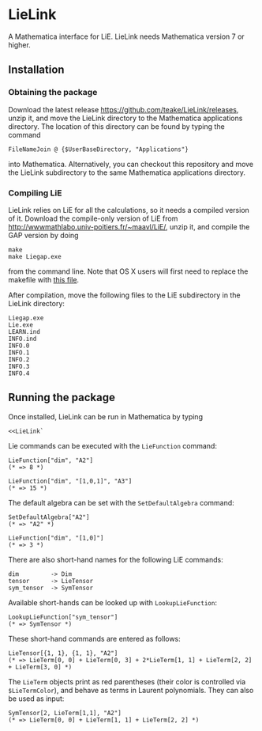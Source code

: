 LieLink
=======

A Mathematica interface for LiE. LieLink needs Mathematica version 7 or higher.

Installation
------------

### Obtaining the package ###

Download the latest release https://github.com/teake/LieLink/releases, unzip it, and move the LieLink
directory to the Mathematica applications directory. The location of this directory can be found by 
typing the command

    FileNameJoin @ {$UserBaseDirectory, "Applications"}

into Mathematica. Alternatively, you can checkout this repository and move the LieLink subdirectory to 
the same Mathematica applications directory.

### Compiling LiE ###

LieLink relies on LiE for all the calculations, so it needs a compiled version of it. 
Download the compile-only version of LiE from http://wwwmathlabo.univ-poitiers.fr/~maavl/LiE/, unzip it, 
and compile the GAP version by doing

    make
    make Liegap.exe
    
from the command line. Note that OS X users will first need to replace the makefile with 
[this file](http://wwwmathlabo.univ-poitiers.fr/~maavl/LiE/Macfile).

After compilation, move the following files to the LiE subdirectory in the LieLink directory:

    Liegap.exe
    Lie.exe
    LEARN.ind
    INFO.ind
    INFO.0
    INFO.1
    INFO.2
    INFO.3
    INFO.4
    
Running the package
-------------------

Once installed, LieLink can be run in Mathematica by typing

    <<LieLink`
    
Lie commands can be executed with the `LieFunction` command:

    LieFunction["dim", "A2"]
    (* => 8 *)

    LieFunction["dim", "[1,0,1]", "A3"]
    (* => 15 *)

The default algebra can be set with the `SetDefaultAlgebra` command:

    SetDefaultAlgebra["A2"]
    (* => "A2" *)
    
    LieFunction["dim", "[1,0]"]
    (* => 3 *)

There are also short-hand names for the following LiE commands:

    dim         -> Dim
    tensor      -> LieTensor
    sym_tensor  -> SymTensor

Available short-hands can be looked up with `LookupLieFunction`:

    LookupLieFunction["sym_tensor"]
    (* => SymTensor *)

These short-hand commands are entered as follows:

    LieTensor[{1, 1}, {1, 1}, "A2"]
    (* => LieTerm[0, 0] + LieTerm[0, 3] + 2*LieTerm[1, 1] + LieTerm[2, 2] + LieTerm[3, 0] *)

The `LieTerm` objects print as red parentheses (their color is controlled via `$LieTermColor`), and behave
as terms in Laurent polynomials. They can also be used as input:

    SymTensor[2, LieTerm[1,1], "A2"]
    (* => LieTerm[0, 0] + LieTerm[1, 1] + LieTerm[2, 2] *)


